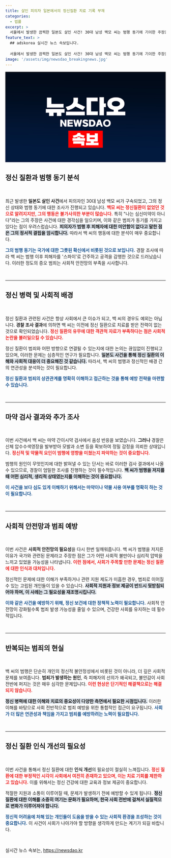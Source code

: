 ```yaml
---
title: 살인 피의자 일본에서의 정신질환 치료 기록 부재
categories:
  - 법률
excerpt: >
  서울에서 발생한 끔찍한 일본도 살인 사건! 30대 남성 백모 씨는 범행 동기에 기이한 주장을 하며 심신미약을 주장하지만, 정신질환 이력이 없는 상황. 그가 말하는 충격적 범행 이유와 진실은 무엇일까요?
feature_text: >
  ## adskorea 실시간 뉴스 속보입니다.

  서울에서 발생한 끔찍한 일본도 살인 사건! 30대 남성 백모 씨는 범행 동기에 기이한 주장을 하며 심신미약을 주장하지만, 정신질환 이력이 없는 상황. 그가 말하는 충격적 범행 이유와 진실은 무엇일까요?
image: '/assets/img/newsdao_breakingnews.jpg'
---
```


<p><img src="/assets/img/newsdao_breakingnews.jpg" alt="adskorea 속보" /></p>

<h2 data-ke-size="size26">정신 질환과 범행 동기 분석</h2>

<p data-ke-size="size16">&nbsp;</p>

<p>최근 발생한 <b>일본도 살인 사건</b>에서 피의자인 30대 남성 백모 씨가 구속되었고, 그의 정신 상태와 범행 동기에 대한 조사가 진행되고 있습니다. <b><span style="color: #ee2323;">백모 씨는 정신질환이 없었던 것으로 알려지지만, 그의 행동은 불가사의한 부분이 많습니다.</span></b> 특히 "나는 심신미약이 아니다"라는 그의 주장은 사건에 대한 경각심을 일으키며, 이와 같은 범죄가 동기를 가지고 있다는 점이 우려스럽습니다. <b><span style="background-color: #21538527;">피의자가 범행 후 피해자에 대한 미안함이 없다고 말한 점은 그의 정서적 결핍을 암시합니다.</span></b> 따라서 백 씨의 행동에 대한 분석이 매우 중요합니다. </p>

<p><b><span style="color: #1a5490;">그의 범행 동기는 국가에 대한 그릇된 확신에서 비롯된 것으로 보입니다.</span></b> 경찰 조사에 따라 백 씨는 범행 이후 피해자를 '스파이'로 간주하고 공격을 감행한 것으로 드러났습니다. 이러한 정도의 증오 범죄는 사회적 안전망의 부족을 시사합니다.</p>

<p data-ke-size="size16">&nbsp;</p>

<hr>

<h2 data-ke-size="size26">정신 병력 및 사회적 배경</h2>

<p data-ke-size="size16">&nbsp;</p>

<p>정신 질환과 관련된 사건은 항상 사회에서 큰 이슈가 되고, 백 씨의 경우도 예외는 아닙니다. <b>경찰 조사 결과</b>에 의하면 백 씨는 이전에 정신 질환으로 치료를 받은 전력이 없는 것으로 확인되었습니다. <b><span style="color: #ee2323;">정신 질환의 유무에 대한 객관적 자료가 부족하다는 점은 사회적 논란을 불러일으킬 수 있습니다.</span></b></p>

<p>정신 질환이 범죄와 어떤 방향으로 연결될 수 있는지에 대한 논의는 끊임없이 진행되고 있으며, 이러한 문제는 심층적인 연구가 필요합니다. <b><span style="background-color: #21538527;">일본도 사건을 통해 정신 질환의 이해와 사회적 대응이 더 중요해진 것 같습니다.</span></b> 따라서, 백 씨의 범행과 정신적인 배경 간의 연관성을 분석하는 것이 필요합니다. </p>

<p><b><span style="color: #1a5490;">정신 질환과 범죄의 상관관계를 명확히 이해하고 접근하는 것을 통해 예방 전략을 마련할 수 있습니다.</span></b></p>

<p data-ke-size="size16">&nbsp;</p>

<hr>

<h2 data-ke-size="size26">마약 검사 결과와 추가 조사</h2>

<p data-ke-size="size16">&nbsp;</p>

<p>이번 사건에서 백 씨는 마약 간이시약 검사에서 음성 반응을 보였습니다. <b>그러나</b> 경찰은 신체 압수수색영장을 발부받아 모발과 소변 등을 확보하여 정밀 감정을 의뢰한 상태입니다. <b><span style="color: #ee2323;">정신적 및 약물적 요인이 범행에 영향을 미쳤는지 파악하는 것이 중요합니다.</span></b></p>

<p>범행의 원인이 무엇인지에 대한 밝혀낼 수 있는 단서는 바로 이러한 검사 결과에서 나올 수 있으므로, 경찰이 엄밀한 조사를 진행하는 것이 필수적입니다. <b><span style="background-color: #21538527;">백 씨가 범행을 저지를 때 어떤 심리적, 생리적 상태였는지를 이해하는 것이 중요합니다.</span></b></p>

<p><b><span style="color: #1a5490;">이 사건을 보다 심도 있게 이해하기 위해서는 마약이나 약물 사용 여부를 명확히 하는 것이 필요합니다.</span></b></p>

<p data-ke-size="size16">&nbsp;</p>

<hr>

<h2 data-ke-size="size26">사회적 안전망과 범죄 예방</h2>

<p data-ke-size="size16">&nbsp;</p>

<p>이번 사건은 <b>사회적 안전망의 필요성</b>을 다시 한번 일깨워줍니다. 백 씨가 범행을 저지른 이유가 국가와 관련된 문제라고 주장한 점은 그가 어떤 사회적 불만이나 심리적 압박을 느끼고 있었을 가능성을 나타냅니다. <b><span style="color: #ee2323;">이런 점에서, 사회가 주목할 만한 문제는 정신 질환에 대한 인식과 대처입니다.</span></b></p>

<p>정신적인 문제에 대한 이해가 부족하거나 관련 지원 제도가 미흡한 경우, 범죄로 이어질 수 있는 고립된 개인들이 있을 수 있습니다. <b><span style="background-color: #21538527;">사회적 지원과 정보 제공이 반드시 뒷받침되어야 하며, 이 사례는 그 필요성을 재조명시킵니다.</span></b></p>

<p><b><span style="color: #1a5490;">이와 같은 사건을 예방하기 위해, 정신 보건에 대한 정책적 노력이 필요합니다.</span></b> 사회적 안전망이 강화될수록 범죄 발생 가능성을 줄일 수 있으며, 건강한 사회를 유지하는 데 필수적입니다.</p>

<p data-ke-size="size16">&nbsp;</p>

<hr>

<h2 data-ke-size="size26">반복되는 범죄의 현실</h2>

<p data-ke-size="size16">&nbsp;</p>

<p>백 씨의 범행은 단순히 개인의 정신적 불안정성에서 비롯된 것이 아니라, 더 깊은 사회적 문제를 보여줍니다. <b>범죄가 발생하는 원인</b>, 즉 피해자의 선의가 왜곡되고, 불안감이 사회 전반에 퍼지는 것은 매우 심각한 문제입니다. <b><span style="color: #ee2323;">이런 현상은 단기적인 해결책으로는 해결되지 않습니다.</span></b></p>

<p><b><span style="background-color: #21538527;">정신 병력에 대한 이해와 치료의 중요성이 다양한 측면에서 필요한 시점입니다.</span></b> 이러한 이해를 바탕으로 사회 전반적으로 범죄 예방을 위한 통합적인 접근이 요구됩니다. <b><span style="color: #1a5490;">사회가 더 많은 연관성과 책임을 가지고 범죄를 예방하려는 노력이 필요합니다.</span></b></p>

<p data-ke-size="size16">&nbsp;</p>

<hr>

<h2 data-ke-size="size26">정신 질환 인식 개선의 필요성</h2>

<p data-ke-size="size16">&nbsp;</p>

<p>이번 사건을 통해서 정신 질환에 대한 <b>인식 개선</b>의 필요성이 절실히 느껴집니다. <b><span style="color: #ee2323;">정신 질환에 대한 부정적인 시각이 사회에서 여전히 존재하고 있으며, 이는 치료 기회를 제한하고 있습니다.</span></b> 이를 위해서는 정신 건강에 대한 교육과 정보 제공이 중요합니다. </p>

<p>적절한 지원과 소통이 이루어질 때, 문제가 발생하기 전에 예방할 수 있게 됩니다. <b><span style="background-color: #21538527;">정신 질환에 대한 이해를 소중히 여기는 문화가 필요하며, 한국 사회 전반에 걸쳐서 실질적으로 변화가 이루어져야 합니다.</span></b> </p>

<p><b><span style="color: #1a5490;">정신적 어려움에 처해 있는 개인들이 도움을 받을 수 있는 사회적 환경을 조성하는 것이 중요합니다.</span></b> 이 사건이 사회가 나아가야 할 방향을 생각하게 만드는 계기가 되길 바랍니다.</p>

<p data-ke-size="size16">&nbsp;</p>
실시간 뉴스 속보는, <a href="https://newsdao.kr" rel="dofollow">https://newsdao.kr</a>



